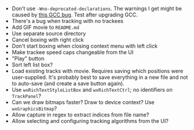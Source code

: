 * Don't use `-Wno-deprecated-declarations`.  The warnings I get might be caused by [this
GCC bug](https://gcc.gnu.org/bugzilla/show_bug.cgi?id=65974).  Test after upgrading GCC.
* There's a bug when tracking with no trackees
* Add GIF movie to `README.md`
* Use separate source directory
* Cancel boxing with right click
* Don't start boxing when closing context menu with left click
* Make trackee speed caps changeable from the UI
* "Play" button
* Sort left list box?
* Load existing tracks with movie.  Requires saving which positions were user-supplied.
It's probably best to save everything in a new file and not to auto-save (and create a
save button again).
* Use `wxRichTextStyleListBox` and `wxRichTextCtrl`; no identifiers on `TrackPanel`?
* Can we draw bitmaps faster?  Draw to device context?  Use `wxGraphicsBitmap`?
* Allow capture in regex to extract indices from file name?
* Allow selecting and configuring tracking algorithms from the UI?

<!--- vim: set tw=90 sts=4 sw=4 et spell: -->
